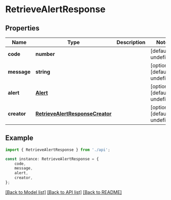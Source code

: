 # RetrieveAlertResponse


## Properties

Name | Type | Description | Notes
------------ | ------------- | ------------- | -------------
**code** | **number** |  | [default to undefined]
**message** | **string** |  | [optional] [default to undefined]
**alert** | [**Alert**](Alert.md) |  | [optional] [default to undefined]
**creator** | [**RetrieveAlertResponseCreator**](RetrieveAlertResponseCreator.md) |  | [optional] [default to undefined]

## Example

```typescript
import { RetrieveAlertResponse } from './api';

const instance: RetrieveAlertResponse = {
    code,
    message,
    alert,
    creator,
};
```

[[Back to Model list]](../README.md#documentation-for-models) [[Back to API list]](../README.md#documentation-for-api-endpoints) [[Back to README]](../README.md)
